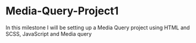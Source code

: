 # Media-Query-Project1
In this milestone I will be setting up a Media Query project using HTML and SCSS, JavaScript and Media query
